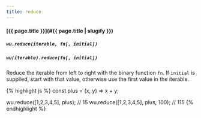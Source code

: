 ```yaml
---
title: reduce
---
```

#### [{{ page.title }}](#{{ page.title | slugify }})
##### `wu.reduce(iterable, fn[, initial])`
##### `wu(iterable).reduce(fn[, initial])`

Reduce the iterable from left to right with the binary function `fn`. If
`initial` is supplied, start with that value, otherwise use the first value in
the iterable.

{% highlight js %}
const plus = (x, y) => x + y;

wu.reduce([1,2,3,4,5], plus);
// 15
wu.reduce([1,2,3,4,5], plus, 100);
// 115
{% endhighlight %}
